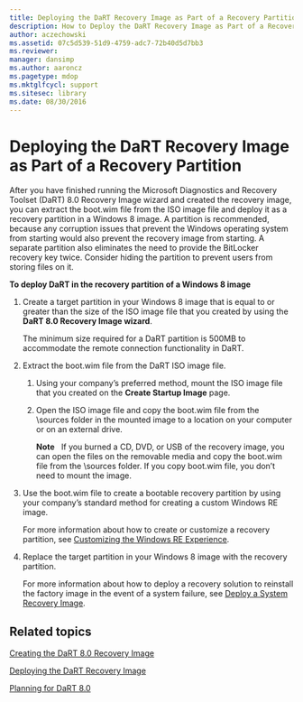 ```yaml
---
title: Deploying the DaRT Recovery Image as Part of a Recovery Partition
description: How to Deploy the DaRT Recovery Image as Part of a Recovery Partition
author: aczechowski
ms.assetid: 07c5d539-51d9-4759-adc7-72b40d5d7bb3
ms.reviewer: 
manager: dansimp
ms.author: aaroncz
ms.pagetype: mdop
ms.mktglfcycl: support
ms.sitesec: library
ms.date: 08/30/2016
---
```



# Deploying the DaRT Recovery Image as Part of a Recovery Partition


After you have finished running the Microsoft Diagnostics and Recovery Toolset (DaRT) 8.0 Recovery Image wizard and created the recovery image, you can extract the boot.wim file from the ISO image file and deploy it as a recovery partition in a Windows 8 image. A partition is recommended, because any corruption issues that prevent the Windows operating system from starting would also prevent the recovery image from starting. A separate partition also eliminates the need to provide the BitLocker recovery key twice. Consider hiding the partition to prevent users from storing files on it.

**To deploy DaRT in the recovery partition of a Windows 8 image**

1.  Create a target partition in your Windows 8 image that is equal to or greater than the size of the ISO image file that you created by using the **DaRT 8.0 Recovery Image wizard**.

    The minimum size required for a DaRT partition is 500MB to accommodate the remote connection functionality in DaRT.

2.  Extract the boot.wim file from the DaRT ISO image file.

    1.  Using your company’s preferred method, mount the ISO image file that you created on the **Create Startup Image** page.

    2.  Open the ISO image file and copy the boot.wim file from the \\sources folder in the mounted image to a location on your computer or on an external drive.

        **Note**  
        If you burned a CD, DVD, or USB of the recovery image, you can open the files on the removable media and copy the boot.wim file from the \\sources folder. If you copy boot.wim file, you don’t need to mount the image.

         

3.  Use the boot.wim file to create a bootable recovery partition by using your company’s standard method for creating a custom Windows RE image.

    For more information about how to create or customize a recovery partition, see [Customizing the Windows RE Experience](https://go.microsoft.com/fwlink/?LinkId=214222).

4.  Replace the target partition in your Windows 8 image with the recovery partition.

    For more information about how to deploy a recovery solution to reinstall the factory image in the event of a system failure, see [Deploy a System Recovery Image](https://go.microsoft.com/fwlink/?LinkId=214221).

## Related topics


[Creating the DaRT 8.0 Recovery Image](creating-the-dart-80-recovery-image-dart-8.md)

[Deploying the DaRT Recovery Image](deploying-the-dart-recovery-image-dart-8.md)

[Planning for DaRT 8.0](planning-for-dart-80-dart-8.md)

 

 






